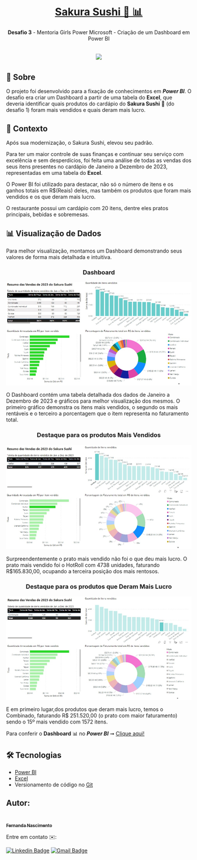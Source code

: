 <h1 align="center">
    <a href="https://fernanda1701.github.io/sakura-sushi-power-bi/">Sakura Sushi 🌸 📊</a>
</h1>
<p align="center"> <b>Desafio 3</b> - Mentoria Girls Power Microsoft - Criação de um Dashboard em Power BI</p>

<h2 align="center">
<img src="https://img.shields.io/static/v1?label=Status:&message=Completo ✅&color=32CD32&style=for-the-badge&logo=ghost"/>
</h2>


## 💎 Sobre

O projeto foi desenvolvido para a fixação de conhecimentos em <b><i>Power BI</i></b>.
O desafio era criar um Dashboard a partir de uma tabela do <b>Excel</b>, que deveria identificar quais produtos do cardápio do <b>Sakura Sushi</b> 🌸 (do desafio 1) foram mais vendidos e quais deram mais lucro.

## 📖 Contexto

  Após sua modernização, o Sakura Sushi, elevou seu padrão. 
  
  Para ter um maior controle de suas finanças e continuar seu serviço com excelência e sem desperdícios, 
foi feita uma análise de todas as vendas dos seus itens presentes no cardápio de Janeiro a 
Dezembro de 2023, representadas em uma tabela do <b>Excel</b>.

O Power BI foi utilizado para destacar, não só o número de itens e os ganhos totais em R$(Reais) deles, mas também os produtos que foram mais vendidos e os que deram mais lucro. 

O restaurante possui um cardápio com 20 itens, dentre eles pratos principais, bebidas e sobremesas.
 
 
## 📊 Visualização de Dados

  Para melhor visualização, montamos um Dashboard demonstrando seus valores de forma mais detalhada e intuitiva. 
 

<h3 align="center">Dashboard</h3>

<p align="center">
  <img alt="Dashboard" title="Dashboard" src="./README/Dash1.jpg" />
</p>

O Dashboard contém uma tabela detalhada dos dados de Janeiro a Dezembro de 2023 e gráficos para melhor visualização dos mesmos. O primeiro gráfico demonstra os itens mais vendidos, o segundo os mais rentáveis e o terceiro a porcentagem que o item representa no faturamento total.


<h3 align="center">Destaque para os produtos Mais Vendidos</h3>

<p align="center">
  <img alt="Produtos Mais Vendidos" title="Produtos Mais Vendidos" src="./README/Dash2.jpg" />
</p>


 Surpreendentemente o prato mais vendido não foi o que deu mais lucro. O prato mais 
vendido foi o HotRoll com 4738 unidades, faturando R$165.830,00, ocupando a terceira 
posição dos mais rentosos. 


<h3 align="center">Destaque para os produtos que Deram Mais Lucro</h3>

<p align="center">
  <img alt="Produtos Mais Lucrativos" title="Produtos Mais Lucrativos" src="./README/Dash3.jpg" />
</p>


E em primeiro lugar,dos produtos que deram mais lucro, temos o Combinado, faturando R$ 251.520,00 (o prato com maior faturamento) sendo o 15º mais vendido com 1572 itens.


<p>Para conferir o <b>Dashboard</b> 📊 no <i><b>Power BI</b></i> ➞ <a href="https://app.powerbi.com/groups/me/reports/dcc4e6e1-898f-421d-
91f8-d7948bb3b612/ReportSection?experience=power-bi">Clique aqui!</a></p>


## 🛠 Tecnologias
 
- [Power BI](https://www.microsoft.com/pt-br/power-platform/products/power-bi)
- [Excel](https://www.microsoft.com/pt-br/microsoft-365/excel)
- Versionamento de código no [Git](https://git-scm.com/)



## Autor:

<a href="https://github.com/Fernanda1701">
 <img style="border-radius: 50%;" src="https://avatars.githubusercontent.com/Fernanda1701" width="80px;" alt=""/>
 <br />
 <sub><b>Fernanda Nascimento</b></sub></a> <a href="https://github.com/Fernanda1701"></a>

Entre em contato ✉️:

[![Linkedin Badge](https://img.shields.io/badge/-Fernanda-blue??style=plastic&logo=Linkedin&logoColor=white&link=https://www.linkedin.com/in/fnasci/)](https://www.linkedin.com/in/fnasci/)
[![Gmail Badge](https://img.shields.io/badge/-fnasci.1701@gmail.com-c14438?style=plastic&logo=Gmail&logoColor=white&link=mailto:fnasci.1701@gmail.com)](mailto:fnasci.1701@gmail.com)
